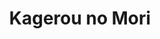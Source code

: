 --- 
title: "Kagerou no Mori"
publishdate: "2019-3-20T16:48:46+02:00"
src: "https://365manga.net/manga/kagerou-no-mori"
image: "https://data.365manga.net/images/thumbnails/24562-kagerou-no-mori.jpg"
description: "Minori was attracted by Kitagawa Yougo’s first work, “Fallen Birds” and came all the way from Tokyo to his exhibition in the countryside. Their first meeting ended in a very unexpected way and it seemed that Kitagawa sensei was deeply in love with Minori since a long time ago. How can that be? Will Minori accept Kitagawa sensei? ! Warning : rape"
---